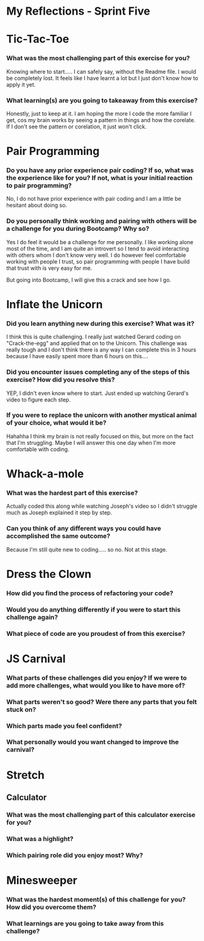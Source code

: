 # My Reflections - Sprint Five

# Tic-Tac-Toe

### What was the most challenging part of this exercise for you?

Knowing where to start..... I can safely say, without the Readme file. I would be completely lost. It feels like I have learnt a lot but I just don't know how to apply it yet.

### What learning(s) are you going to takeaway from this exercise?

Honestly, just to keep at it. I am hoping the more I code the more familiar I get, cos my brain works by seeing a pattern in things and how the corelate. If I don't see the pattern or corelation, it just won't click.

# Pair Programming

### Do you have any prior experience pair coding? If so, what was the experience like for you? If not, what is your initial reaction to pair programming?

No, I do not have prior experience with pair coding and I am a little be hesitant about doing so.

### Do you personally think working and pairing with others will be a challenge for you during Bootcamp? Why so?

Yes I do feel it would be a challenge for me personally. I like working alone most of the time, and I am quite an introvert so I tend to avoid interacting with others whom I don't know very well. I do however feel comfortable working with people I trust, so pair programming with people I have build that trust with is very easy for me.

But going into Bootcamp, I will give this a crack and see how I go.

# Inflate the Unicorn

### Did you learn anything new during this exercise? What was it?

I think this is quite challenging. I really just watched Gerard coding on "Crack-the-egg" and applied that on to the Unicorn. This challenge was really tough and I don't think there is any way I can complete this in 3 hours because I have easily spent more than 6 hours on this....

### Did you encounter issues completing any of the steps of this exercise? How did you resolve this?

YEP, I didn't even know where to start. Just ended up watching Gerard's video to figure each step.

### If you were to replace the unicorn with another mystical animal of your choice, what would it be?

Hahahha I think my brain is not really focused on this, but more on the fact that I'm struggling. Maybe I will answer this one day when I'm more comfortable with coding.

# Whack-a-mole

### What was the hardest part of this exercise?

Actually coded this along while watching Joseph's video so I didn't struggle much as Joseph explained it step by step.

### Can you think of any different ways you could have accomplished the same outcome?

Because I'm still quite new to coding..... so no. Not at this stage.

# Dress the Clown

### How did you find the process of refactoring your code?

### Would you do anything differently if you were to start this challenge again?

### What piece of code are you proudest of from this exercise?

# JS Carnival

### What parts of these challenges did you enjoy? If we were to add more challenges, what would you like to have more of?

### What parts weren't so good? Were there any parts that you felt stuck on?

### Which parts made you feel confident?

### What personally would you want changed to improve the carnival?

# Stretch

## Calculator

### What was the most challenging part of this calculator exercise for you?

### What was a highlight?

### Which pairing role did you enjoy most? Why?

# Minesweeper

### What was the hardest moment(s) of this challenge for you? How did you overcome them?

### What learnings are you going to take away from this challenge?
